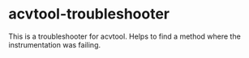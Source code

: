 # acvtool-troubleshooter
This is a troubleshooter for acvtool. Helps to find a method where the instrumentation was failing.
